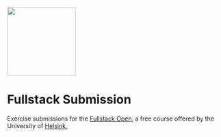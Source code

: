 <img src="https://github.com/lucaspassini/fullstack-submission/assets/47937044/7e4146cc-a671-46c2-81d2-42fc7bf61ae5" width="160"/>

# Fullstack Submission
Exercise submissions for the <a href="https://fullstackopen.com/">Fullstack Open</a>, a free course offered by the University of <a href="https://www.helsinki.fi/en">Helsink.</a> 
